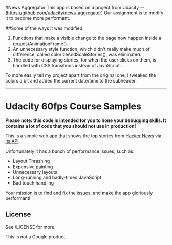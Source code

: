 #News Aggregator
This app is based on a project from Udacity -- (https://github.com/udacity/news-aggregator)
Our assignment is to modify it to become more performant.

##Some of the ways it was modified:
1. Functions that make a visible change to the page now happen inside a
requestAnimationFrame().
2. An unnecessary style function, which didn't really make much of difference,
called colorizeAndScaleStories(), was eliminated.
3. The code for displaying stories, for when the user clicks on them, is handled
with CSS transitions instead of JavaScript.

To more easily tell my project apart from the original one, I tweaked the colors
a bit and added the current date/time to the subheader.

-----------------------------------------------------------------------------
# Udacity 60fps Course Samples

**Please note: this code is intended for you to hone your debugging skills. It contains a lot of code that you should not use in production!**

This is a simple web app that shows the top stories from [Hacker News](https://news.ycombinator.com/news) via [its API](http://blog.ycombinator.com/hacker-news-api).

Unfortunately it has a bunch of performance issues, such as:

* Layout Thrashing
* Expensive painting
* Unnecessary layouts
* Long-running and badly-timed JavaScript
* Bad touch handling

Your mission is to find and fix the issues, and make the app gloriously performant!

## License

See /LICENSE for more.

This is not a Google product.
